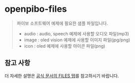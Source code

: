 # openpibo-files

> 파이보 소프트웨어 예제에 필요한 샘플 파일입니다.
>
>  - audio : audio, speech 예제에 사용할 오디오 파일(mp3)
>  - image : oled vision 예제에 사용할 이미지 파일(jpg/png)
>  - icon  : oled 예제에 사용할 아이콘 파일(png)

## 참고 사항
더 자세한 설명은 [공식 문서의 FILES 탭](https://themakerrobot.github.io/x-openpibo/build/html/files/audio.html)를 참고하시기 바랍니다.
